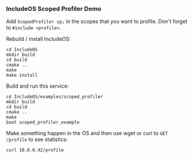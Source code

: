 ### IncludeOS Scoped Profiler Demo

Add `ScopedProfiler sp;` in the scopes that you want to profile. Don't forget to `#include <profile>`.

Rebuild / install IncludeOS:

```
cd IncludeOS
mkdir build
cd build
cmake ..
make
make install
```

Build and run this service:

```
cd IncludeOS/examples/scoped_profiler
mkdir build
cd build
cmake ..
make
boot scoped_profiler_example
```

Make something happen in the OS and then use wget or curl to `GET /profile` to see statistics:

```
curl 10.0.0.42/profile
```

